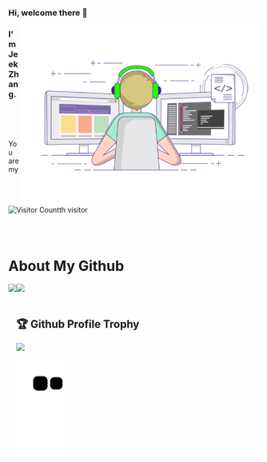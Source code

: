 ### Hi, welcome there 👋
<img align="right" top='60' alt="GIF" src="https://raw.githubusercontent.com/devSouvik/devSouvik/master/gif3.gif" width="480"/>



### I'm Jeek Zhang.

<br/>

<br/>
<br/>

You are my ![Visitor Count](https://profile-counter.glitch.me/jeekzhang/count.svg)th visitor

<br/>
<br/>

# About My Github

<div>
    <img height="165" align="left" src="https://github-readme-stats.vercel.app/api?username=jeekzhang&theme=calm&show_icons=true" />
    <img src="https://github-readme-stats.vercel.app/api/top-langs/?username=jeekzhang&theme=calm&langs_count=6&layout=compact" />
</div>

<br/>  




## 🏆 Github Profile Trophy
<img src="https://github-profile-trophy.vercel.app/?username=jeekzhang&column=8"/>

![](https://raw.githubusercontent.com/jeekzhang/jeekzhang/output/github-contribution-grid-snake.svg)

<br/>  
<br/>  
<br/>  




